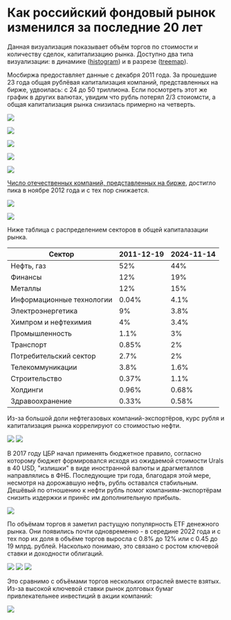 # Как российский фондовый рынок изменился за последние 20 лет

Данная визуализация показывает объём торгов по стоимости и количеству сделок, капитализацию рынка. Доступно два типа визуализации: в динамике ([histogram](https://ruslanbay.github.io/moex/history/)) и в разрезе ([treemap](https://ruslanbay.github.io/moex)).

Мосбиржа предоставляет данные с декабря 2011 года. За прошедшие 23 года общая рублёвая капитализация компаний, представленных на бирже, удвоилась: с 24 до 50 триллиона. Если посмотреть этот же график в других валютах, увидим что рубль потерял 2/3 стоиомсти, а общая капитализация рынка снизилась примерно на четверть.

![](article-assets/history-total-rub.jpeg)

![](article-assets/history-rub-vs-usd.jpeg)

![](article-assets/history-total-usd.jpeg)

![](article-assets/treemap-cap-2011-12-19.jpeg)

![](article-assets/treemap-cap-2024-10-10.jpeg)

[Число отечественных компаний, представленных на бирже](https://ruslanbay.github.io/moex/listings/), достигло пика в ноябре 2012 года и с тех пор снижается.

![](article-assets/listing-total.jpeg)

![](article-assets/listing-new.jpeg)

Ниже таблица с распределением секторов в общей капиталазации рынка.

|Сектор                    |2011-12-19|2024-11-14|
|--------------------------|----------|----------|
|Нефть, газ                |52%       |44%       |
|Финансы                   |12%       |19%       |
|Металлы                   |12%       |15%       |
|Информационные технологии |0.04%     |4.1%      |
|Электроэнергетика         |9%        |3.8%      |
|Химпром и нефтехимия      |4%        |3.4%      |
|Промышленность            |1.1%      |3%        |
|Транспорт                 |0.85%     |2%        |
|Потребительский сектор    |2.7%      |2%        |
|Телекоммуникации          |3.8%      |1.6%      |
|Строительство             |0.37%     |1.1%      |
|Холдинги                  |0.96%     |0.68%     |
|Здравоохранение           |0.33%     |0.58%     |

Из-за большой доли нефтегазовых компаний-экспортёров, курс рубля и капитализация рынка коррелируют со стоимостью нефти.

![](article-assets/history-cap-usd-vs-brent.jpeg)
![](article-assets/rub-vs-oil.jpeg)

В 2017 году ЦБР начал применять бюджетное правило, согласно которому бюджет формировался исходя из ожидаемой стоимости Urals в 40 USD, "излишки" в виде иностранной валюты и драгметаллов направлялись в ФНБ. Последующие три года, благодаря этой мере, несмотря на дорожавшую нефть, рубль оставался стабильным. Дешёвый по отношению к нефти рубль помог компаниям-экспортёрам снизить издержки и принёс им дополнительную прибыль.

![](article-assets/rub-vs-oil-export.jpeg)

По объёмам торгов я заметил растущую популярность ETF денежного рынка. Они появились почти одновременно - в середине 2022 года и с тех пор их доля в объёме торгов выросла с 0.8% до 12% или с 0.45 до 19 млрд. рублей. Насколько понимаю, это связано с ростом ключевой ставки и доходности облигаций.

![](article-assets/tqtf-etf-value-histogram.jpeg)
![](article-assets/tqtf-etf-value-treemap-2022-07-22.jpeg)
![](article-assets/tqtf-etf-value-treemap-2024-11-13.jpeg)

Это сравнимо с объёмами торгов нескольких отраслей вместе взятых. Из-за высокой ключевой ставки рынок долговых бумаг привлекательнее инвестиций в акции компаний:

![](article-assets/tqtf-etf-value-histogram-compare.jpeg)
